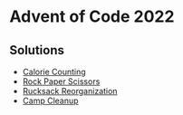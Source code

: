 # Advent of Code 2022

## Solutions

- [Calorie Counting](./test/calorie_counting_test.exs)
- [Rock Paper Scissors](./test/rock_paper_scissors_test.exs)
- [Rucksack Reorganization](./test/rucksack_reorganization_test.exs)
- [Camp Cleanup](./test/camp_cleanup_test.exs)
